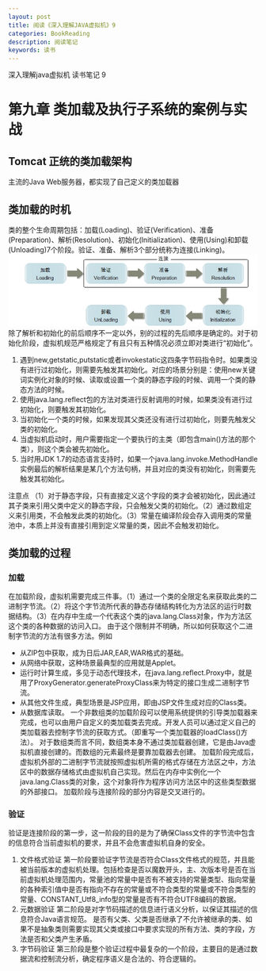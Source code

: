 ```yaml
---
layout: post
title: 阅读《深入理解JAVA虚拟机》9
categories: BookReading
description: 阅读笔记
keywords: 读书
---
```

深入理解java虚拟机 读书笔记 9

# 第九章 类加载及执行子系统的案例与实战
## Tomcat 正统的类加载架构
主流的Java Web服务器，都实现了自己定义的类加载器
## 类加载的时机
类的整个生命周期包括：加载(Loading)、验证(Verification)、准备(Preparation)、解析(Resolution)、初始化(Initialization)、使用(Using)和卸载(Unloading)7个阶段。验证、准备、解析3个部分统称为连接(Linking)。
![图片1](/images/bookreading/jvm7/1.png)
除了解析和初始化的前后顺序不一定以外，别的过程的先后顺序是确定的。对于初始化阶段，虚拟机规范严格规定了有且只有五种情况必须立即对类进行“初始化”。
1. 遇到new,getstatic,putstatic或者invokestatic这四条字节码指令时。如果类没有进行过初始化，则需要先触发其初始化。对应的场景分别是：使用new关键词实例化对象的时候、读取或设置一个类的静态字段的时候、调用一个类的静态方法的时候。
2. 使用java.lang.reflect包的方法对类进行反射调用的时候，如果类没有进行过初始化，则要触发其初始化。
3. 当初始化一个类的时候，如果发现其父类还没有进行过初始化，则要先触发父类的初始化。
4. 当虚拟机启动时，用户需要指定一个要执行的主类（即包含main()方法的那个类），则这个类会被先初始化。
5. 当时用JDK 1.7的动态语言支持时，如果一个java.lang.invoke.MethodHandle实例最后的解析结果是某几个方法句柄，并且对应的类没有初始化，则需要先触发其初始化。

注意点 （1）对于静态字段，只有直接定义这个字段的类才会被初始化，因此通过其子类来引用父类中定义的静态字段，只会触发父类的初始化。（2）通过数组定义来引用类，不会触发此类的初始化。（3）常量在编译阶段会存入调用类的常量池中，本质上并没有直接引用到定义常量的类，因此不会触发初始化。

## 类加载的过程
### 加载
在加载阶段，虚拟机需要完成三件事。（1）通过一个类的全限定名来获取此类的二进制字节流。（2）将这个字节流所代表的静态存储结构转化为方法区的运行时数据结构。（3）在内存中生成一个代表这个类的java.lang.Class对象，作为方法区这个类的各种数据的访问入口。
由于这个限制并不明确，所以如何获取这个二进制字节流的方法有很多方法。例如
* 从ZIP包中获取，成为日后JAR,EAR,WAR格式的基础。
* 从网络中获取，这种场景最典型的应用就是Applet。
* 运行时计算生成，多见于动态代理技术，在java.lang.reflect.Proxy中，就是用了ProxyGenerator.generateProxyClass来为特定的接口生成二进制字节流。
* 从其他文件生成，典型场景是JSP应用，即由JSP文件生成对应的Class类。
* 从数据库读取。
一个非数组类的加载阶段可以使用系统提供的引导类加载器来完成，也可以由用户自定义的类加载类去完成。开发人员可以通过定义自己的类加载器去控制字节流的获取方式。（即重写一个类加载器的loadClass()方法）。
对于数组类而言不同，数组类本身不通过类加载器创建，它是由Java虚拟机直接创建的。而数组的元素最终是要靠加载器去创建。
加载阶段完成后，虚拟机外部的二进制字节流就按照虚拟机所需的格式存储在方法区之中，方法区中的数据存储格式由虚拟机自己实现。然后在内存中实例化一个java.lang.Class类的对象，这个对象将作为程序访问方法区中的这些类型数据的外部接口。
加载阶段与连接阶段的部分内容是交叉进行的。
### 验证
验证是连接阶段的第一步，这一阶段的目的是为了确保Class文件的字节流中包含的信息符合当前虚拟机的要求，并且不会危害虚拟机自身的安全。
1. 文件格式验证
第一阶段要验证字节流是否符合Class文件格式的规范，并且能被当前版本的虚拟机处理。包括检查是否以魔数开头，主、次版本号是否在当前虚拟机处理范围内，常量池的常量中是否有不被支持的常量类型、指向常量的各种索引值中是否有指向不存在的常量或不符合类型的常量或不符合类型的常量、CONSTANT_Utf8_info型的常量是否有不符合UTF8编码的数据。
2. 元数据验证
第二阶段是对字节码描述的信息进行语义分析，以保证其描述的信息符合Java语言规范。
是否有父类、父类是否继承了不允许被继承的类、如果不是抽象类则需要实现其父类或接口中要求实现的所有方法、类的字段，方法是否和父类产生矛盾。
3. 字节码验证
第三阶段是整个验证过程中最复杂的一个阶段，主要目的是通过数据流和控制流分析，确定程序语义是合法的、符合逻辑的。
